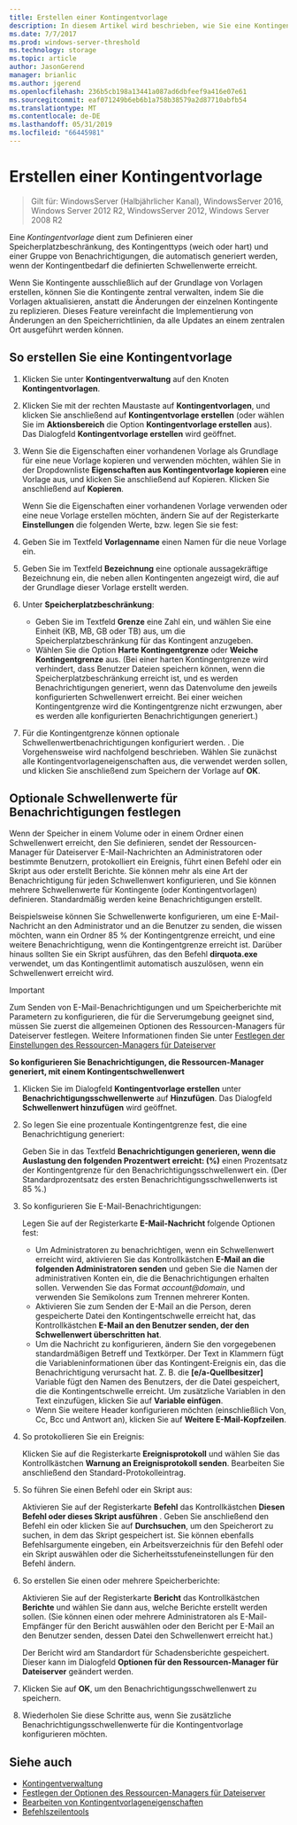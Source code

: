 ```yaml
---
title: Erstellen einer Kontingentvorlage
description: In diesem Artikel wird beschrieben, wie Sie eine Kontingentvorlage zum Definieren einer Speicherplatzbeschränkung erstellen
ms.date: 7/7/2017
ms.prod: windows-server-threshold
ms.technology: storage
ms.topic: article
author: JasonGerend
manager: brianlic
ms.author: jgerend
ms.openlocfilehash: 236b5cb198a13441a087ad6dbfeef9a416e07e61
ms.sourcegitcommit: eaf071249b6eb6b1a758b38579a2d87710abfb54
ms.translationtype: MT
ms.contentlocale: de-DE
ms.lasthandoff: 05/31/2019
ms.locfileid: "66445981"
---
```

# <a name="create-a-quota-template"></a>Erstellen einer Kontingentvorlage

> Gilt für: WindowsServer (Halbjährlicher Kanal), WindowsServer 2016, Windows Server 2012 R2, WindowsServer 2012, Windows Server 2008 R2

Eine *Kontingentvorlage* dient zum Definieren einer Speicherplatzbeschränkung, des Kontingenttyps (weich oder hart) und einer Gruppe von Benachrichtigungen, die automatisch generiert werden, wenn der Kontingentbedarf die definierten Schwellenwerte erreicht.

Wenn Sie Kontingente ausschließlich auf der Grundlage von Vorlagen erstellen, können Sie die Kontingente zentral verwalten, indem Sie die Vorlagen aktualisieren, anstatt die Änderungen der einzelnen Kontingente zu replizieren. Dieses Feature vereinfacht die Implementierung von Änderungen an den Speicherrichtlinien, da alle Updates an einem zentralen Ort ausgeführt werden können.

## <a name="to-create-a-quota-template"></a>So erstellen Sie eine Kontingentvorlage

1.  Klicken Sie unter **Kontingentverwaltung** auf den Knoten **Kontingentvorlagen**.

2.  Klicken Sie mit der rechten Maustaste auf **Kontingentvorlagen**, und klicken Sie anschließend auf **Kontingentvorlage erstellen** (oder wählen Sie im **Aktionsbereich** die Option **Kontingentvorlage erstellen** aus). Das Dialogfeld **Kontingentvorlage erstellen** wird geöffnet.

3.  Wenn Sie die Eigenschaften einer vorhandenen Vorlage als Grundlage für eine neue Vorlage kopieren und verwenden möchten, wählen Sie in der Dropdownliste **Eigenschaften aus Kontingentvorlage kopieren** eine Vorlage aus, und klicken Sie anschließend auf Kopieren. Klicken Sie anschließend auf **Kopieren**.

    Wenn Sie die Eigenschaften einer vorhandenen Vorlage verwenden oder eine neue Vorlage erstellen möchten, ändern Sie auf der Registerkarte **Einstellungen** die folgenden Werte, bzw. legen Sie sie fest:

4.  Geben Sie im Textfeld **Vorlagenname** einen Namen für die neue Vorlage ein.

5.  Geben Sie im Textfeld **Bezeichnung** eine optionale aussagekräftige Bezeichnung ein, die neben allen Kontingenten angezeigt wird, die auf der Grundlage dieser Vorlage erstellt werden.

6.  Unter **Speicherplatzbeschränkung**:

    -   Geben Sie im Textfeld **Grenze** eine Zahl ein, und wählen Sie eine Einheit (KB, MB, GB oder TB) aus, um die Speicherplatzbeschränkung für das Kontingent anzugeben.
    -   Wählen Sie die Option **Harte Kontingentgrenze** oder **Weiche Kontingentgrenze** aus. (Bei einer harten Kontingentgrenze wird verhindert, dass Benutzer Dateien speichern können, wenn die Speicherplatzbeschränkung erreicht ist, und es werden Benachrichtigungen generiert, wenn das Datenvolume den jeweils konfigurierten Schwellenwert erreicht. Bei einer weichen Kontingentgrenze wird die Kontingentgrenze nicht erzwungen, aber es werden alle konfigurierten Benachrichtigungen generiert.)

7.  Für die Kontingentgrenze können optionale Schwellenwertbenachrichtigungen konfiguriert werden. . Die Vorgehensweise wird nachfolgend beschrieben. Wählen Sie zunächst alle Kontingentvorlageneigenschaften aus, die verwendet werden sollen, und klicken Sie anschließend zum Speichern der Vorlage auf **OK**.

## <a name="setting-optional-notification-thresholds"></a>Optionale Schwellenwerte für Benachrichtigungen festlegen

Wenn der Speicher in einem Volume oder in einem Ordner einen Schwellenwert erreicht, den Sie definieren, sendet der Ressourcen-Manager für Dateiserver E-Mail-Nachrichten an Administratoren oder bestimmte Benutzern, protokolliert ein Ereignis, führt einen Befehl oder ein Skript aus oder erstellt Berichte. Sie können mehr als eine Art der Benachrichtigung für jeden Schwellenwert konfigurieren, und Sie können mehrere Schwellenwerte für Kontingente (oder Kontingentvorlagen) definieren. Standardmäßig werden keine Benachrichtigungen erstellt.

Beispielsweise können Sie Schwellenwerte konfigurieren, um eine E-Mail-Nachricht an den Administrator und an die Benutzer zu senden, die wissen möchten, wann ein Ordner 85 % der Kontingentgrenze erreicht, und eine weitere Benachrichtigung, wenn die Kontingentgrenze erreicht ist. Darüber hinaus sollten Sie ein Skript ausführen, das den Befehl **dirquota.exe** verwendet, um das Kontingentlimit automatisch auszulösen, wenn ein Schwellenwert erreicht wird.

> [!Important]
> Zum Senden von E-Mail-Benachrichtigungen und um Speicherberichte mit Parametern zu konfigurieren, die für die Serverumgebung geeignet sind, müssen Sie zuerst die allgemeinen Optionen des Ressourcen-Managers für Dateiserver festlegen. Weitere Informationen finden Sie unter [Festlegen der Einstellungen des Ressourcen-Managers für Dateiserver](setting-file-server-resource-manager-options.md)

**So konfigurieren Sie Benachrichtigungen, die Ressourcen-Manager generiert, mit einem Kontingentschwellenwert**

1. Klicken Sie im Dialogfeld **Kontingentvorlage erstellen** unter **Benachrichtigungsschwellenwerte** auf **Hinzufügen**. Das Dialogfeld **Schwellenwert hinzufügen** wird geöffnet.

2. So legen Sie eine prozentuale Kontingentgrenze fest, die eine Benachrichtigung generiert:

   Geben Sie in das Textfeld **Benachrichtigungen generieren, wenn die Auslastung den folgenden Prozentwert erreicht: (%)** einen Prozentsatz der Kontingentgrenze für den Benachrichtigungsschwellenwert ein. (Der Standardprozentsatz des ersten Benachrichtigungsschwellenwerts ist 85 %.)

3. So konfigurieren Sie E-Mail-Benachrichtigungen:

   Legen Sie auf der Registerkarte **E-Mail-Nachricht** folgende Optionen fest:

   - Um Administratoren zu benachrichtigen, wenn ein Schwellenwert erreicht wird, aktivieren Sie das Kontrollkästchen **E-Mail an die folgenden Administratoren senden** und geben Sie die Namen der administrativen Konten ein, die die Benachrichtigungen erhalten sollen. Verwenden Sie das Format <em>account@domain</em>, und verwenden Sie Semikolons zum Trennen mehrerer Konten.
   - Aktivieren Sie zum Senden der E-Mail an die Person, deren gespeicherte Datei den Kontingentschwelle erreicht hat, das Kontrollkästchen **E-Mail an den Benutzer senden, der den Schwellenwert überschritten hat**.
   - Um die Nachricht zu konfigurieren, ändern Sie den vorgegebenen standardmäßigen Betreff und Textkörper. Der Text in Klammern fügt die Variableninformationen über das Kontingent-Ereignis ein, das die Benachrichtigung verursacht hat. Z. B. die **\[e/a-Quellbesitzer\]** Variable fügt den Namen des Benutzers, der die Datei gespeichert, die die Kontingentschwelle erreicht. Um zusätzliche Variablen in den Text einzufügen, klicken Sie auf **Variable einfügen**.
   - Wenn Sie weitere Header konfigurieren möchten (einschließlich Von, Cc, Bcc und Antwort an), klicken Sie auf **Weitere E-Mail-Kopfzeilen**.

4. So protokollieren Sie ein Ereignis:

   Klicken Sie auf die Registerkarte **Ereignisprotokoll** und wählen Sie das Kontrollkästchen **Warnung an Ereignisprotokoll senden**. Bearbeiten Sie anschließend den Standard-Protokolleintrag.

5. So führen Sie einen Befehl oder ein Skript aus:

   Aktivieren Sie auf der Registerkarte **Befehl** das Kontrollkästchen **Diesen Befehl oder dieses Skript ausführen** . Geben Sie anschließend den Befehl ein oder klicken Sie auf **Durchsuchen**, um den Speicherort zu suchen, in dem das Skript gespeichert ist. Sie können ebenfalls Befehlsargumente eingeben, ein Arbeitsverzeichnis für den Befehl oder ein Skript auswählen oder die Sicherheitsstufeneinstellungen für den Befehl ändern.

6. So erstellen Sie einen oder mehrere Speicherberichte:

   Aktivieren Sie auf der Registerkarte **Bericht** das Kontrollkästchen **Berichte** und wählen Sie dann aus, welche Berichte erstellt werden sollen. (Sie können einen oder mehrere Administratoren als E-Mail-Empfänger für den Bericht auswählen oder den Bericht per E-Mail an den Benutzer senden, dessen Datei den Schwellenwert erreicht hat.)

   Der Bericht wird am Standardort für Schadensberichte gespeichert. Dieser kann im Dialogfeld **Optionen für den Ressourcen-Manager für Dateiserver** geändert werden.

7. Klicken Sie auf **OK**, um den Benachrichtigungsschwellenwert zu speichern.

8. Wiederholen Sie diese Schritte aus, wenn Sie zusätzliche Benachrichtigungsschwellenwerte für die Kontingentvorlage konfigurieren möchten.

## <a name="see-also"></a>Siehe auch

-   [Kontingentverwaltung](quota-management.md)
-    [Festlegen der Optionen des Ressourcen-Managers für Dateiserver](setting-file-server-resource-manager-options.md)
-   [Bearbeiten von Kontingentvorlageneigenschaften](edit-quota-template-properties.md)
-   [Befehlszeilentools](command-line-tools.md)


